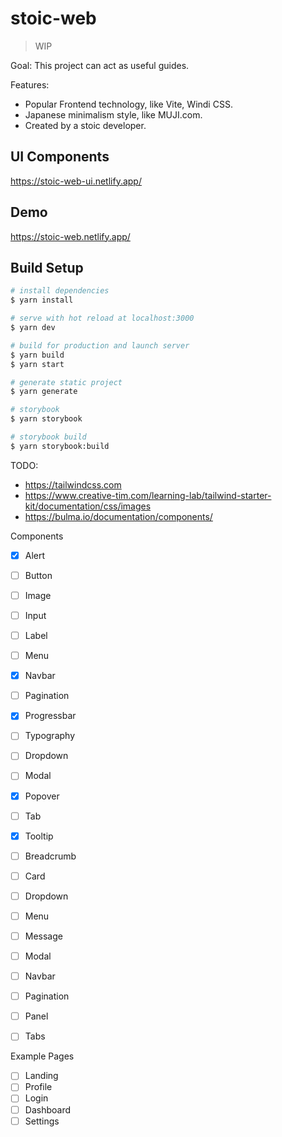 # stoic-web

> WIP

Goal: This project can act as useful guides.

Features:

* Popular Frontend technology, like Vite, Windi CSS.
* Japanese minimalism style, like MUJI.com.
* Created by a stoic developer.

## UI Components
https://stoic-web-ui.netlify.app/

## Demo

https://stoic-web.netlify.app/

## Build Setup

```bash
# install dependencies
$ yarn install

# serve with hot reload at localhost:3000
$ yarn dev

# build for production and launch server
$ yarn build
$ yarn start

# generate static project
$ yarn generate

# storybook
$ yarn storybook

# storybook build
$ yarn storybook:build
```


TODO:

- https://tailwindcss.com
- https://www.creative-tim.com/learning-lab/tailwind-starter-kit/documentation/css/images
- https://bulma.io/documentation/components/

Components

- [x] Alert
- [ ] Button
- [ ] Image
- [ ] Input
- [ ] Label
- [ ] Menu
- [x] Navbar
- [ ] Pagination
- [x] Progressbar
- [ ] Typography
- [ ] Dropdown
- [ ] Modal
- [x] Popover
- [ ] Tab
- [x] Tooltip
- [ ] Breadcrumb
- [ ] Card
- [ ] Dropdown
- [ ] Menu
- [ ] Message
- [ ] Modal
- [ ] Navbar
- [ ] Pagination
- [ ] Panel
- [ ] Tabs


Example Pages

- [ ] Landing
- [ ] Profile
- [ ] Login
- [ ] Dashboard
- [ ] Settings
